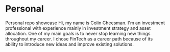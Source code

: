 # Personal
Personal repo showcase
Hi, my name is Colin Cheesman. I'm an investment professional with experience mainly in investment strategy and asset allocation. One of my main goals is to never stop learning new things throughout my career. I chose FinTech as a career path because of its ability to introduce new ideas and improve existing solutions.
